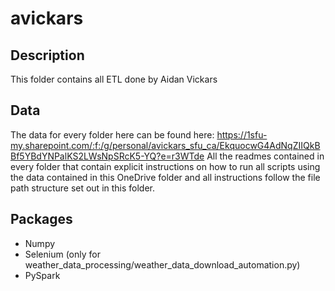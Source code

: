 # avickars

## Description

This folder contains all ETL done by Aidan Vickars

## Data

The data for every folder here can be found here: https://1sfu-my.sharepoint.com/:f:/g/personal/avickars_sfu_ca/EkquocwG4AdNqZIIQkBBf5YBdYNPalKS2LWsNpSRcK5-YQ?e=r3WTde
All the readmes contained in every folder that contain explicit instructions on how to run all scripts using the data contained in this OneDrive folder and all instructions follow the file path
structure set out in this folder.

## Packages
- Numpy
- Selenium (only for weather_data_processing/weather_data_download_automation.py)
- PySpark